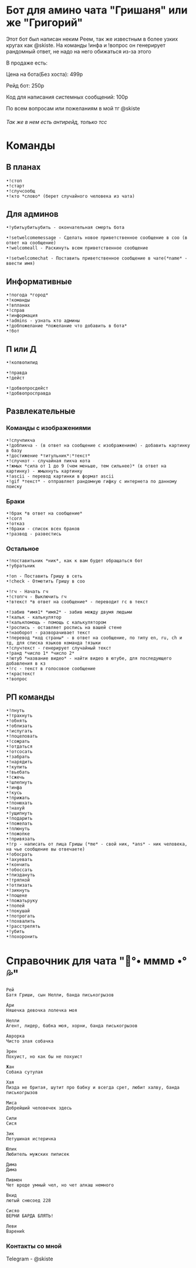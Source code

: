 # Бот для амино чата "Гришаня" или же "Григорий"

Этот бот был написан неким Реем, так же известным в более узких кругах как @skiste.
На команды !инфа и !вопрос он генерирует рандомный ответ, не надо на него обижаться из-за этого

В продаже есть:

Цена на бота(Без хоста): 499р

Рейд бот: 250p

Код для написания системных сообщений: 100p

По всем вопросам или пожеланиям в мой тг @skiste

###### Так же в нем есть антирейд, только тсс
# Команды

## В планах
```
•!стоп
•!старт
•!случсообщ
•!кто *слово* (берет случайного человека из чата)
```

## Для админов
```
•!убитьубитьубить - окончательная смерть бота
⠀
•!setwelcomemessage - Сделать новое приветственное сообщение в соо (в ответ на сообщение)
•!welcomeall - Раскинуть всем приветственное сообщение
⠀
•!setwelcomechat - Поставить приветственное сообщение в чате(*name* - ввести имя)
```

## Информативные
```
•!погода *город*
•!команды
•!впланах
•!справ
•!информация
•!admins - узнать кто админы
•!добпожелание *пожелание что добавить в бота*
•!бот
```

## П или Д
```
•!колвопилид
⠀
•!правда
•!дейст
⠀
•!добвопросдейст
•!добвопросправда
```

## Развлекательные
### Команды с изображениями
```
•!случпикча
•!добпикча - (в ответ на сообщение с изображением) - добавить картинку в базу
•!достижение *титульник*:*текст*
•!случкот - случайная пикча кота
•!жмых *сила от 1 до 9 (чем меньше, тем сильнее)* (в ответ на картинку) - жмыхнуть картинку
•!ascii - перевод картинки в формат ascii
•!gif *текст* - отправляет рандомную гифку с интернета по данному поиску
```
### Браки
```
•!брак *в ответ на сообщение*
•!согл
•!отказ
•!браки - список всех браков
•!развод - развестись
```
### Остальное
```
•!поставитьник *ник*, как к вам будет обращаться бот
•!убратьник

•!on - Поставить Гришу в сеть
•!check - Отметить Гришу в соо

•!гч - Начать гч
•!стопгч - Выключить гч
•!втекст *в ответ на сообщение* - переводит гс в текст

•!забив *имя1* *имя2* - забив между двумя людьми
•!кальк - калькулятор
•!калькпомощь - помощь с калькулятором
•!роспись - оставляет роспись на вашей стене
•!наоборот - разворачивает текст
•!перевод *код страны* - в ответ на сообщение, по типу en, ru, ch и тд, для списка языков команда !языки
•!случтекст - генерирует случайный текст
•!ранд *число 1* *число 2*
•!ютуб *название видео* - найти видео в ютубе, для последующего добавления в кз
•!гс - текст в голосовое сообщение
•!крастекст
•!вопрос
```
## РП команды
```
•!пнуть
•!трахнуть
•!обнять
•!облизать
•!испугать
•!поцеловать
•!сожрать
•!отдаться
•!отсосать
•!забрать
•!нарядить
•!купить
•!вьебать
•!сжечь
•!шлепнуть
•!инфа
•!кусь
•!прижать
•!понюхать
•!нахуй
•!ущипнуть
•!подарить
•!пожелать
•!плюнуть
•!пожопке
•!привязать
•!гр - написать от лица Гришы (*me* - свой ник, *ans* - ник человека, на чье сообщение вы отвечаете)
•!обосрать
•!ахуевать
•!кончить
•!обоссать
•!пиздануть
•!тряпкой
•!отлизать
•!зикнуть
•!пощеке
•!пожатьруку
•!попей
•!покушай
•!потрогать
•!похвалить
•!расстрелять
•!убить
•!похоронить
```

# Справочник для чата "🛐°• ᴍᴍᴍᴅ •°💦"
```
Рей
Батя Гриши, сын Нелли, банда писькогрызов

Ари
Няшечка девочка лолечка моя

Нелли
Агент, лидер, бабка моя, хорни, банда писькогрызов

Аврорка
Чисто злая собачка

Эрен
Похуист, но как бы не похуист

Жан
Собака сутулая

Хая
Пизда не бритая, шутит про бабку и всегда срет, любит халву, банда писькогрызов

Миса
Добрейший человечек здесь

Сили
Сися

Зик
Петушиная истеричка

Юлик
Любитель мужских пиписек

Дима
Дима

Пивмен
Чет вроде умный чел, но чет алкаш немного

Вкид
лютый снюсоед 228

Сисяо
ВЕРНИ БАРДА БЛЯТЬ!

Леви
Варениk
```
### Контакты со мной
Telegram - @skiste
